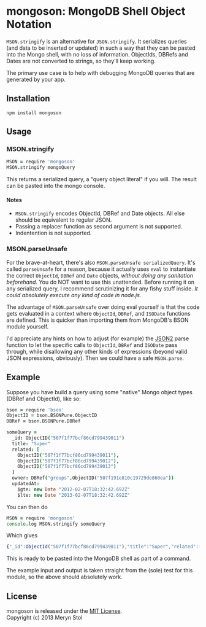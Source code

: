 # mongoson: MongoDB Shell Object Notation

`MSON.stringify` is an alternative for `JSON.stringify`. It serializes queries (and data to be inserted or updated) in such a way that they can be pasted into the Mongo shell, with no loss of information. ObjectIds, DBRefs and Dates are not converted to strings, so they'll keep working. 

The primary use case is to help with debugging MongoDB queries that are generated by your app.

## Installation

```
npm install mongoson
```

## Usage

### MSON.stringify

```coffee
MSON = require 'mongoson'
MSON.stringify mongoQuery
```

This returns a serialized query, a "query object literal" if you will. The result can be pasted into the mongo console.

#### Notes

* `MSON.stringify` encodes ObjectId, DBRef and Date objects. All else should be equivalent to regular JSON. 
* Passing a replacer function as second argument is not supported.
* Indentention is not supported.

### MSON.parseUnsafe

For the brave-at-heart, there's also `MSON.parseUnsafe serializedQuery`. It's called `parseUnsafe` for a reason, because it actually uses `eval` to instantiate the correct `ObjectId`, `DBRef` and `Date` objects, *without doing any sanitation beforehand*. You do NOT want to use this unattended. Before running it on any serialized query, I recommend scrutinizing it for any fishy stuff inside. _It could absolutely execute any kind of code in node.js._

The advantage of `MSON.parseUnsafe` over doing eval yourself is that the code gets evaluated in a context where `ObjectId`, `DBRef`, and `ISODate` functions are defined. This is quicker than importing them from MongoDB's BSON module yourself.

I'd appreciate any hints on how to adjust (for example) the [JSON2](https://github.com/douglascrockford/JSON-js) parse function to let the specific calls to `ObjectId`, `DBRef` and `ISODate` pass through, while disallowing any other kinds of expressions (beyond valid JSON expressions, obviously). Then we could have a safe `MSON.parse`.

## Example

Suppose you have build a query using some "native" Mongo object types (DBRef and ObjectId), like so:

```coffee
bson = require 'bson'
ObjectID = bson.BSONPure.ObjectID
DBRef = bson.BSONPure.DBRef

someQuery = 
  _id: ObjectID("507f1f77bcf86cd799439011")
  title: "Super"
  related: [
    ObjectID("507f1f77bcf86cd799439011"), 
    ObjectID("507f1f77bcf86cd799439012"), 
    ObjectID("507f1f77bcf86cd799439013")
  ]
  owner: DBRef("groups",ObjectID("507f191e810c19729de860ea"))
  updatedAt: 
    $gte: new Date "2012-02-07T18:32:42.692Z" 
    $lte: new Date "2013-02-07T18:32:42.692Z"
```

You can then do

```coffee
MSON = require 'mongoson'
console.log MSON.stringify someQuery
```

Which gives

```javascript
{"_id":ObjectId("507f1f77bcf86cd799439011"),"title":"Super","related":[ObjectId("507f1f77bcf86cd799439011"),ObjectId("507f1f77bcf86cd799439012"),ObjectId("507f1f77bcf86cd799439013")],"owner":{"$ref":"groups","$id":"507f191e810c19729de860ea"},"updatedAt":{"$gte":ISODate("2012-02-07T18:32:42.692Z"),"$lte":ISODate("2013-02-07T18:32:42.692Z")}}
```

This is ready to be pasted into the MongoDB shell as part of a command.

The example input and output is taken straight from the (sole) test for this module, so the above should absolutely work.

## License

mongoson is released under the [MIT License](http://opensource.org/licenses/MIT).  
Copyright (c) 2013 Meryn Stol